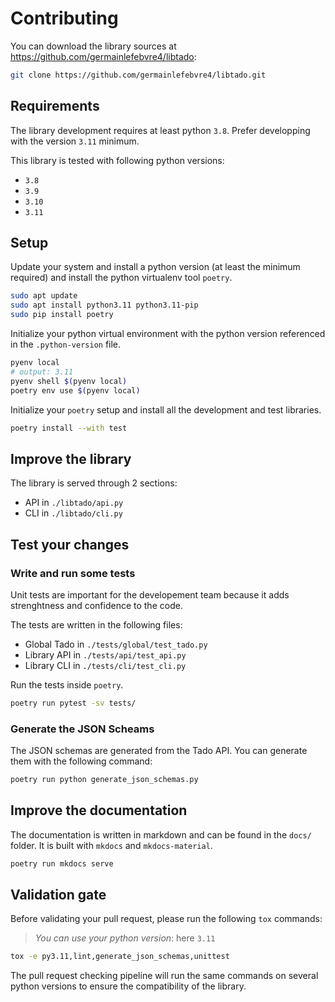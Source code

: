 # Contributing

You can download the library sources at
<https://github.com/germainlefebvre4/libtado>:

```bash
git clone https://github.com/germainlefebvre4/libtado.git
```

## Requirements

The library development requires at least python `3.8`. Prefer developping with the version `3.11` minimum.

This library is tested with following python versions:

- `3.8`
- `3.9`
- `3.10`
- `3.11`

## Setup

Update your system and install a python version (at least the minimum required) and install the python virtualenv tool `poetry`.

```bash
sudo apt update
sudo apt install python3.11 python3.11-pip
sudo pip install poetry
```

Initialize your python virtual environment with the python version referenced in the `.python-version` file.

```bash
pyenv local
# output: 3.11
pyenv shell $(pyenv local)
poetry env use $(pyenv local)
```

Initialize your `poetry` setup and install all the development and test libraries.

```bash
poetry install --with test
```

## Improve the library

The library is served through 2 sections:

- API in `./libtado/api.py`
- CLI in `./libtado/cli.py`

## Test your changes

### Write and run some tests

Unit tests are important for the developement team because it adds strenghtness and confidence to the code.

The tests are written in the following files:

- Global Tado in `./tests/global/test_tado.py`
- Library API in `./tests/api/test_api.py`
- Library CLI in `./tests/cli/test_cli.py`

Run the tests inside `poetry`.

```bash
poetry run pytest -sv tests/
```

### Generate the JSON Scheams

The JSON schemas are generated from the Tado API. You can generate them with the following command:

```bash
poetry run python generate_json_schemas.py
```

## Improve the documentation

The documentation is written in markdown and can be found in the `docs/` folder. It is built with `mkdocs` and `mkdocs-material`.

```bash
poetry run mkdocs serve
```

## Validation gate

Before validating your pull request, please run the following `tox` commands:

> *You can use your python version*: here `3.11`

```bash
tox -e py3.11,lint,generate_json_schemas,unittest
```

The pull request checking pipeline will run the same commands on several python versions to ensure the compatibility of the library.
